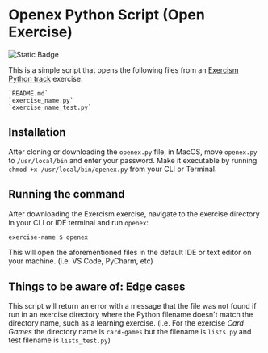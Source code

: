 # Openex Python Script (Open Exercise)

![Static Badge](https://img.shields.io/badge/my_first_script-blue?style=flat)


This is a simple script that opens the following files from an [Exercism Python track](https://exercism.org/tracks/python) exercise:

    `README.md`
    `exercise_name.py`
    `exercise_name_test.py`

## Installation

After cloning or downloading the `openex.py` file, in MacOS, move `openex.py` to `/usr/local/bin` and enter your password. Make it executable by running `chmod +x /usr/local/bin/openex.py` from your CLI or Terminal.

## Running the command

After downloading the Exercism exercise, navigate to the exercise directory in your CLI or IDE terminal and run `openex`:

```bash
exercise-name $ openex
```

This will open the aforementioned files in the default IDE or text editor on your machine. (i.e. VS Code, PyCharm, etc)

## Things to be aware of: Edge cases

This script will return an error with a message that the file was not found if run in an exercise directory where the Python filename doesn't match the directory name, such as a learning exercise. (i.e. For the exercise *Card Games* the directory name is `card-games` but the filename is `lists.py` and test filename is `lists_test.py`)